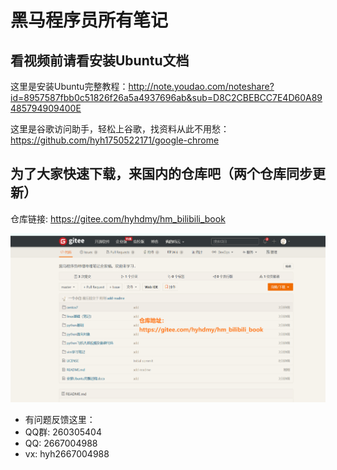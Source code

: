# 黑马程序员所有笔记

## 看视频前请看安装Ubuntu文档

这里是安装Ubuntu完整教程：http://note.youdao.com/noteshare?id=8957587fbb0c51826f26a5a4937696ab&sub=D8C2CBEBCC7E4D60A89485794909400E

这里是谷歌访问助手，轻松上谷歌，找资料从此不用愁：https://github.com/hyh1750522171/google-chrome

## 为了大家快速下载，来国内的仓库吧（两个仓库同步更新）

仓库链接: https://gitee.com/hyhdmy/hm_bilibili_book

![gitee仓库](gitee页面.png)





* 有问题反馈这里：
* QQ群: 260305404
* QQ: 2667004988
* vx: hyh2667004988